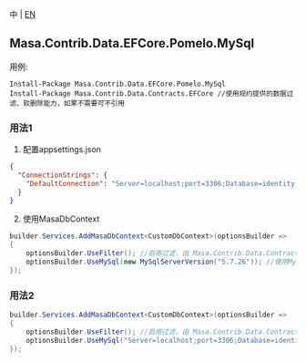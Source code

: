 中 | [EN](README.md)

## Masa.Contrib.Data.EFCore.Pomelo.MySql

用例:

``` powershelll
Install-Package Masa.Contrib.Data.EFCore.Pomelo.MySql
Install-Package Masa.Contrib.Data.Contracts.EFCore //使用规约提供的数据过滤、软删除能力，如果不需要可不引用
```

### 用法1

1. 配置appsettings.json

``` appsettings.json
{
  "ConnectionStrings": {
    "DefaultConnection": "Server=localhost;port=3306;Database=identity;Uid=myUsername;Pwd=P@ssw0rd;"
  }
}
```

2. 使用MasaDbContext

``` C#
builder.Services.AddMasaDbContext<CustomDbContext>(optionsBuilder =>
{
    optionsBuilder.UseFilter(); //启用过滤，由 Masa.Contrib.Data.Contracts.EFCore 提供
    optionsBuilder.UseMySql(new MySqlServerVersion("5.7.26")); //使用MySql数据库
});
```

### 用法2

``` C#
builder.Services.AddMasaDbContext<CustomDbContext>(optionsBuilder =>
{
    optionsBuilder.UseFilter(); //启用过滤，由 Masa.Contrib.Data.Contracts.EFCore 提供
    optionsBuilder.UseMySql("Server=localhost;port=3306;Database=identity;Uid=myUsername;Pwd=P@ssw0rd;", new MySqlServerVersion("5.7.26")); //使用MySql数据库
});
```